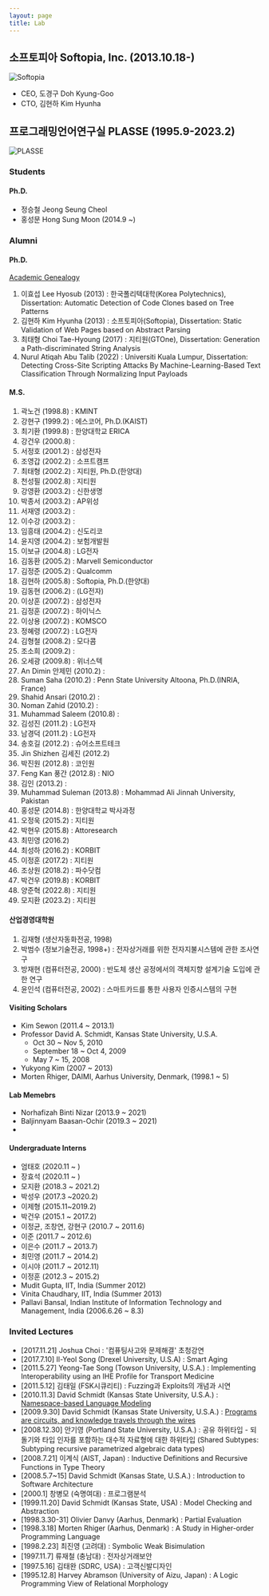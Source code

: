```yaml
---
layout: page
title: Lab
---
```


소프토피아 Softopia, Inc. (2013.10.18-)
--------------

![Softopia](https://i.imgur.com/3Z4nx6n.png)

-	CEO, 도경구 Doh Kyung-Goo
-	CTO, 김현하 Kim Hyunha

프로그래밍언어연구실 PLASSE (1995.9-2023.2)
--------------------------------

![PLASSE](https://i.imgur.com/HioSLuL.png)

### Students

#### Ph.D.
- 정승철 Jeong Seung Cheol
- 홍성문 Hong Sung Moon (2014.9 \~)

### Alumni

#### Ph.D.
[Academic Genealogy](https://www.genealogy.math.ndsu.nodak.edu/id.php?id=81015)

1. 이효섭 Lee Hyosub (2013) : 한국폴리텍대학(Korea Polytechnics), Dissertation: Automatic Detection of Code Clones based on Tree Patterns
2. 김현하 Kim Hyunha (2013) : 소프토피아(Softopia), Dissertation: Static Validation of Web Pages based on Abstract Parsing
3. 최태형 Choi Tae-Hyoung (2017) : 지티원(GTOne), Dissertation: Generation a Path-discriminated String Analysis
4. Nurul Atiqah Abu Talib (2022) : Universiti Kuala Lumpur, Dissertation: Detecting Cross-Site Scripting Attacks By Machine-Learning-Based Text Classification Through Normalizing Input Payloads

#### M.S.

1. 곽노건 (1998.8) : KMINT
2. 강현구 (1999.2) : 에스코어, Ph.D.(KAIST)
3. 최기환 (1999.8) : 한양대학교 ERICA
4. 강건우 (2000.8) :
5. 서정호 (2001.2) : 삼성전자
6. 조영갑 (2002.2) : 소프트캠프
7. 최태형 (2002.2) : 지티원, Ph.D.(한양대)
8. 천성필 (2002.8) : 지티원
9. 강영환 (2003.2) : 신한생명
10. 박종서 (2003.2) : AP위성
11. 서재영 (2003.2) :
12. 이수강 (2003.2) :
13. 임흥태 (2004.2) : 신도리코
14. 윤지영 (2004.2) : 보험개발원
15. 이보규 (2004.8) : LG전자
16. 김동환 (2005.2) : Marvell Semiconductor
17. 김정준 (2005.2) : Qualcomm
18. 김현하 (2005.8) : Softopia, Ph.D.(한양대)
19. 김동현 (2006.2) : (LG전자)
20. 이상훈 (2007.2) : 삼성전자
21. 김정훈 (2007.2) : 하이닉스
22. 이상용 (2007.2) : KOMSCO
23. 정혜령 (2007.2) : LG전자
24. 김형철 (2008.2) : 모다콤
25. 조소희 (2009.2) : 
26. 오세광 (2009.8) : 위너스텍
27. An Dimin 안제민 (2010.2) :
28. Suman Saha (2010.2) : Penn State University Altoona, Ph.D.(INRIA, France)
29. Shahid Ansari (2010.2) :
30. Noman Zahid (2010.2) :
31. Muhammad Saleem (2010.8) :
32. 김성진 (2011.2) : LG전자
33. 남경덕 (2011.2) : LG전자
34. 송호길 (2012.2) : 슈어소프트테크
35. Jin Shizhen 김세진 (2012.2)
36. 박진원 (2012.8) : 코인원
37. Feng Kan 풍간 (2012.8) : NIO
38. 김인 (2013.2) :
39. Muhammad Suleman (2013.8) : Mohammad Ali Jinnah University, Pakistan
40. 홍성문 (2014.8) : 한양대학교 박사과정
41. 오정욱 (2015.2) : 지티원
42. 박현우 (2015.8) : Attoresearch
43. 최민영 (2016.2)
44. 최성하 (2016.2) : KORBIT
45. 이정훈 (2017.2) : 지티원
46. 조상원 (2018.2) : 파수닷컴
47. 박건우 (2019.8) : KORBIT
48. 양준혁 (2022.8) : 지티원
49. 모지환 (2023.2) : 지티원

#### 산업경영대학원
1. 김재형 (생산자동화전공, 1998)
2. 박범수 (정보기술전공, 1998+) : 전자상거래를 위한 전자지불시스템에 관한 조사연구
3. 방재현 (컴퓨터전공, 2000) : 반도체 생산 공정에서의 객체지향 설계기술 도입에 관한 연구
4. 윤인석 (컴퓨터전공, 2002) : 스마트카드를 통한 사용자 인증시스템의 구현

#### Visiting Scholars
- Kim Sewon (2011.4 ~ 2013.1)
- Professor David A. Schmidt, Kansas State University, U.S.A.
  - Oct 30 ~ Nov 5, 2010
  - September 18 ~ Oct 4, 2009
  - May 7 ~ 15, 2008
- Yukyong Kim (2007 ~ 2013)
- Morten Rhiger, DAIMI, Aarhus University, Denmark, (1998.1 ~ 5)

#### Lab Memebrs
- Norhafizah Binti Nizar (2013.9 ~ 2021)
- Baljinnyam Baasan-Ochir (2019.3 ~ 2021)
- 
#### Undergraduate Interns
- 엄태호 (2020.11 ~ )
- 장효석 (2020.11 ~ )
- 모지환 (2018.3 ~ 2021.2)
- 박성우 (2017.3 ~2020.2)
- 이제형 (2015.11~2019.2)
- 박건우 (2015.1 ~ 2017.2)
- 이정균, 조창연, 강현구 (2010.7 ~ 2011.6)
- 이준 (2011.7 ~ 2012.6)
- 이은수 (2011.7 ~ 2013.7)
- 최민영 (2011.7 ~ 2014.2)
- 이시야 (2011.7 ~ 2012.11)
- 이정훈 (2012.3 ~ 2015.2)
- Mudit Gupta, IIT, India (Summer 2012)
- Vinita Chaudhary, IIT, India (Summer 2013)
- Pallavi Bansal, Indian Institute of Information Technology and Management, India (2006.6.26 ~ 8.3)

### Invited Lectures
- [2017.11.21] Joshua Choi : '컴퓨팅사고와 문제해결' 초청강연
- [2017.7.10] Il-Yeol Song (Drexel University, U.S.A) : Smart Aging
- [2011.5.27] Yeong-Tae Song (Towson University, U.S.A.) : Implementing Interoperability using an IHE Profile for Transport Medicine
- [2011.5.12] 김태일 (FSK시큐리티) : Fuzzing과 Exploits의 개념과 시연
- [2010.11.3] David Schmidt (Kansas State University, U.S.A.) : [Namespace-based Language Modeling](http://santos.cs.ksu.edu/schmidt/SNU10/talkS.html)
- [2009.9.30] David Schmidt (Kansas State University, U.S.A.) : [Programs are circuits, and knowledge travels through the wires](http://santos.cs.ksu.edu/schmidt/Hanyang09/talkS.html)
- [2008.12.30] 안기영 (Portland State University, U.S.A.) : 공유 하위타입 - 되돌기와 타입 인자를 포함하는 대수적 자료형에 대한 하위타입 (Shared Subtypes: Subtyping recursive parametrized algebraic data types)
- [2008.7.21] 이계식 (AIST, Japan) : Inductive Definitions and Recursive Functions in Type Theory
- [2008.5.7~15] David Schmidt (Kansas State, U.S.A.) : Introduction to Software Architecture
- [2000.1] 창병모 (숙명여대) : 프로그램분석
- [1999.11.20] David Schmidt (Kansas State, USA) : Model Checking and Abstraction
- [1998.3.30-31] Olivier Danvy (Aarhus, Denmark) : Partial Evaluation
- [1998.3.18] Morten Rhiger (Aarhus, Denmark) : A Study in Higher-order Programming Language
- [1998.2.23] 최진영 (고려대) : Symbolic Weak Bisimulation
- [1997.11.7] 류재철 (충남대) : 전자상거래보안
- [1997.5.16] 김태완 (SDRC, USA) : 고객신발디자인
- [1995.12.8] Harvey Abramson (University of Aizu, Japan) : A Logic Programming View of Relational Morphology
